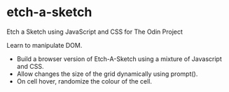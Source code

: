 # etch-a-sketch
Etch a Sketch using JavaScript and CSS for The Odin Project

Learn to manipulate DOM.
- Build a browser version of Etch-A-Sketch using a mixture of Javascript and CSS.
- Allow changes the size of the grid dynamically using prompt().
- On cell hover, randomize the colour of the cell.